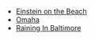 * [Einstein on the Beach](Einstein%20on%20the%20Beach)
* [Omaha](Omaha)
* [Raining In Baltimore](Raining%20In%20Baltimore)
